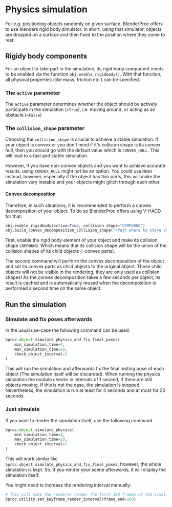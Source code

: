 # Physics simulation

For e.g. positioning objects randomly on given surface, BlenderProc offers to use blenders rigid body simulator.
In short, using that simulator, objects are dropped on a surface and then fixed to the position where they come to rest.

## Rigidy body components

For an object to take part in the simulation, its rigid body component needs to be enabled via the function `obj.enable_rigidbody()`.
With that function, all physical properties (like mass, friction etc.) can be specified.

### The `active` parameter

The `active` parameter determines whether the object should be actively participate in the simulation (`=True`), i.e. moving around, or acting as an obstacle (`=False`)

### The `collision_shape` parameter

Choosing the `collision_shape` is crucial to achieve a stable simulation.
If your object is convex or you don't mind if it's collision shape is its convex hull, then you should go with the default value which is `CONVEX_HULL`.
This will lead to a fast and stable simulation.

However, if you have non-convex objects and you want to achieve accurate results, using `CONVEX_HULL` might not be an option.
You could use `MESH` instead, however, especially if the object has thin parts, this will make the simulation very instable and your objects might glitch through each other.

#### Convex decomposition

Therefore, in such situations, it is recommended to perform a convex decomposition of your object. 
To do so BlenderProc offers using V-HACD for that:
```python
obj.enable_rigidbody(active=True, collision_shape="COMPOUND")
obj.build_convex_decomposition_collision_shape("<Path where to store vhacd>")
```

First, enable the rigid body element of your object and make its collision shape `COMPOUND`. 
Which means that its collision shape will be the union of the collision shapes of its child objects (=convex parts).

The second command will perform the convex decomposition of the object and set its convex parts as child objects to the original object.
These child objects will not be visible in the rendering, they are only used as collision shapes!
As the convex decomposition takes a few seconds per object, its result is cached and is automatically reused when the decomposition is performed a second time on the same object.

## Run the simulation

### Simulate and fix poses afterwards

In the usual use-case the following command can be used:

```python
bproc.object.simulate_physics_and_fix_final_poses(
    min_simulation_time=4,
    max_simulation_time=20,
    check_object_interval=1
)
```

This will run the simulation and afterwards fix the final resting pose of each object (The simulation itself will be discarded).
When running the physics simulation the module checks in intervals of 1 second, if there are still objects moving. If this is not the case, the simulation is stopped.
Nevertheless, the simulation is run at least for 4 seconds and at most for 20 seconds.

### Just simulate

If you want to render the simulation itself, use the following command

```python
bproc.object.simulate_physics(
    min_simulation_time=4,
    max_simulation_time=20,
    check_object_interval=1
)
```

This will work similar like `bproc.object.simulate_physics_and_fix_final_poses`, however, the whole simulation is kept.
So, if you render your scene afterwards, it will display the simulation itself.

You might need to increase the rendering interval manually:
```python
# This will make the renderer render the first 100 frames of the simulation
bproc.utility.set_keyframe_render_interval(frame_end=100)
```

